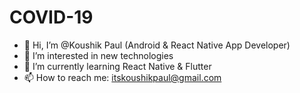 # COVID-19
- 👋 Hi, I’m @Koushik Paul (Android & React Native App Developer)
- 👀 I’m interested in new technologies
- 🌱 I’m currently learning React Native & Flutter
- 📫 How to reach me: itskoushikpaul@gmail.com
